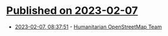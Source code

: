 # [Published on 2023-02-07](index.md)

* [2023-02-07, 08:37:51](https://news.ycombinator.com/item?id=34690253) - [Humanitarian OpenStreetMap Team](https://www.hotosm.org/what-we-do)

